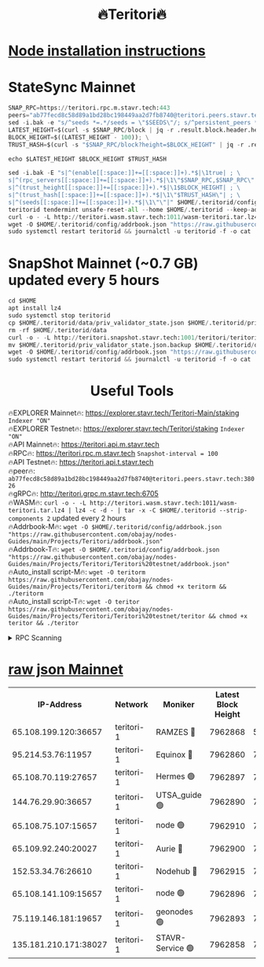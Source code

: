 <h1 align="center"> 🔥Teritori🔥</h1>


[Node installation instructions](https://github.com/obajay/nodes-Guides/tree/main/Projects/Teritori)
=

# StateSync Mainnet
```python
SNAP_RPC=https://teritori.rpc.m.stavr.tech:443
peers="ab77fecd8c58d89a1bd28bc198449aa2d7fb8740@teritori.peers.stavr.tech:38026"
sed -i.bak -e "s/^seeds *=.*/seeds = \"$SEEDS\"/; s/^persistent_peers *=.*/persistent_peers = \"$PEERS\"/" $HOME/.teritorid/config/config.toml
LATEST_HEIGHT=$(curl -s $SNAP_RPC/block | jq -r .result.block.header.height); \
BLOCK_HEIGHT=$((LATEST_HEIGHT - 100)); \
TRUST_HASH=$(curl -s "$SNAP_RPC/block?height=$BLOCK_HEIGHT" | jq -r .result.block_id.hash)

echo $LATEST_HEIGHT $BLOCK_HEIGHT $TRUST_HASH

sed -i.bak -E "s|^(enable[[:space:]]+=[[:space:]]+).*$|\1true| ; \
s|^(rpc_servers[[:space:]]+=[[:space:]]+).*$|\1\"$SNAP_RPC,$SNAP_RPC\"| ; \
s|^(trust_height[[:space:]]+=[[:space:]]+).*$|\1$BLOCK_HEIGHT| ; \
s|^(trust_hash[[:space:]]+=[[:space:]]+).*$|\1\"$TRUST_HASH\"| ; \
s|^(seeds[[:space:]]+=[[:space:]]+).*$|\1\"\"|" $HOME/.teritorid/config/config.toml
teritorid tendermint unsafe-reset-all --home $HOME/.teritorid --keep-addr-book
curl -o - -L http://teritori.wasm.stavr.tech:1011/wasm-teritori.tar.lz4 | lz4 -c -d - | tar -x -C $HOME/.teritorid --strip-components 2
wget -O $HOME/.teritorid/config/addrbook.json "https://raw.githubusercontent.com/obajay/nodes-Guides/main/Projects/Teritori/addrbook.json"
sudo systemctl restart teritorid && journalctl -u teritorid -f -o cat
```

# SnapShot Mainnet (~0.7 GB) updated every 5 hours
```python
cd $HOME
apt install lz4
sudo systemctl stop teritorid
cp $HOME/.teritorid/data/priv_validator_state.json $HOME/.teritorid/priv_validator_state.json.backup
rm -rf $HOME/.teritorid/data
curl -o - -L http://teritori.snapshot.stavr.tech:1001/teritori/teritori-snap.tar.lz4 | lz4 -c -d - | tar -x -C $HOME/.teritorid --strip-components 2
mv $HOME/.teritorid/priv_validator_state.json.backup $HOME/.teritorid/data/priv_validator_state.json
wget -O $HOME/.teritorid/config/addrbook.json "https://raw.githubusercontent.com/obajay/nodes-Guides/main/Projects/Teritori/addrbook.json"
sudo systemctl restart teritorid && journalctl -u teritorid -f -o cat
```
 <h1 align="center"> Useful Tools</h1>

🔥EXPLORER Mainnet🔥:      https://explorer.stavr.tech/Teritori-Main/staking      `Indexer "ON"` \
🔥EXPLORER Testnet🔥:        https://explorer.stavr.tech/Teritori/staking            `Indexer "ON"` \
🔥API Mainnet🔥:                   https://teritori.api.m.stavr.tech \
🔥RPC🔥:                                   https://teritori.rpc.m.stavr.tech                         `Snapshot-interval = 100` \
🔥API Testnet🔥:                     https://teritori.api.t.stavr.tech \
🔥peer🔥:                     `ab77fecd8c58d89a1bd28bc198449aa2d7fb8740@teritori.peers.stavr.tech:38026` \
🔥gRPC🔥:                                http://teritori.grpc.m.stavr.tech:6705 \
🔥WASM🔥: ```curl -o - -L http://teritori.wasm.stavr.tech:1011/wasm-teritori.tar.lz4 | lz4 -c -d - | tar -x -C $HOME/.teritorid --strip-components 2``` updated every 2 hours \
🔥Addrbook-M🔥:    ```wget -O $HOME/.teritorid/config/addrbook.json "https://raw.githubusercontent.com/obajay/nodes-Guides/main/Projects/Teritori/addrbook.json"``` \
🔥Addrbook-T🔥:    ```wget -O $HOME/.teritorid/config/addrbook.json "https://raw.githubusercontent.com/obajay/nodes-Guides/main/Projects/Teritori/Teritori%20testnet/addrbook.json"``` \
🔥Auto_install script-M🔥: ```wget -O teritorm https://raw.githubusercontent.com/obajay/nodes-Guides/main/Projects/Teritori/teritorm && chmod +x teritorm && ./teritorm``` \
🔥Auto_install script-T🔥: ```wget -O teritor https://raw.githubusercontent.com/obajay/nodes-Guides/main/Projects/Teritori/Teritori%20testnet/teritor && chmod +x teritor && ./teritor```

<details>
<summary>RPC Scanning</summary>

<h2 align="center"> We scan nodes in real time every 4 hours. And we provide the final result of RPC endpoints.
We cannot influence the operation of these nodes in any way. </h2>


```python
If Voting Power is higher than 0 --> then the Node is a validator of the network and may be subject to attack and be a potential threat to the chain.
```
```python
We marked such validators with a red symbol
```

</details>

[raw json Mainnet](https://rpc-check.teritorim.stavr.tech/teritorim/rpc-teritorim-result.json)
=



<table><tr><th>IP-Address</th><th>Network</th><th>Moniker</th><th>Latest Block Height</th><th>Earliest Block Height</th><th>Catching Up</th><th>Tx Index</th><th>Voting Power</th><th>Scan Time</th></tr><tr><td>65.108.199.120:36657</td><td>teritori-1</td><td>RAMZES 🔴</td><td>7962868</td><td>5996001</td><td>False</td><td>on</td><td>787916</td><td>2024-03-21T07:40:07.887540834UTC</td></tr><tr><td>95.214.53.76:11957</td><td>teritori-1</td><td>Equinox 🔴</td><td>7962860</td><td>7203180</td><td>False</td><td>on</td><td>1540430</td><td>2024-03-21T07:39:20.595893978UTC</td></tr><tr><td>65.108.70.119:27657</td><td>teritori-1</td><td>Hermes 🟢</td><td>7962897</td><td>7203180</td><td>False</td><td>on</td><td>0</td><td>2024-03-21T07:42:59.916837342UTC</td></tr><tr><td>144.76.29.90:36657</td><td>teritori-1</td><td>UTSA_guide 🟢</td><td>7962890</td><td>7208001</td><td>False</td><td>on</td><td>0</td><td>2024-03-21T07:42:18.748056685UTC</td></tr><tr><td>65.108.75.107:15657</td><td>teritori-1</td><td>node 🟢</td><td>7962910</td><td>7358868</td><td>False</td><td>on</td><td>0</td><td>2024-03-21T07:44:13.362642384UTC</td></tr><tr><td>65.109.92.240:20027</td><td>teritori-1</td><td>Aurie 🔴</td><td>7962900</td><td>7568001</td><td>False</td><td>on</td><td>119310</td><td>2024-03-21T07:43:18.659908189UTC</td></tr><tr><td>152.53.34.76:26610</td><td>teritori-1</td><td>Nodehub 🔴</td><td>7962915</td><td>7580883</td><td>False</td><td>on</td><td>65696</td><td>2024-03-21T07:44:47.232030129UTC</td></tr><tr><td>65.108.141.109:15657</td><td>teritori-1</td><td>node 🟢</td><td>7962896</td><td>7714496</td><td>False</td><td>on</td><td>0</td><td>2024-03-21T07:42:52.813182884UTC</td></tr><tr><td>75.119.146.181:19657</td><td>teritori-1</td><td>geonodes 🟢</td><td>7962893</td><td>7747478</td><td>False</td><td>on</td><td>0</td><td>2024-03-21T07:42:37.915573728UTC</td></tr><tr><td>135.181.210.171:38027</td><td>teritori-1</td><td>STAVR-Service 🟢</td><td>7962858</td><td>7961001</td><td>False</td><td>on</td><td>0</td><td>2024-03-21T07:39:14.068019927UTC</td></tr></table>
